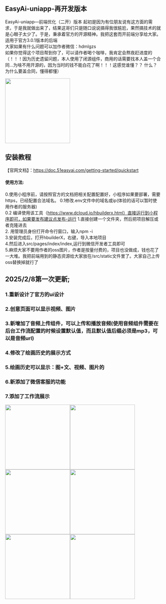 ## EasyAi-uniapp-再开发版本
EasyAi-uniapp—前端优化（二开）版本
起初是因为有位朋友说有这方面的需求，于是我就做出来了，结果这哥们只是随口说说搞得我很尴尬，果然搞技术的就是心眼子太少了。于是，秉承着官方的开源精神。我把这套而开前端分享给大家。适用于官方3.0.1版本的后端  
大家如果有什么问题可以加作者微信：hdmlgzs  
如果你觉得这个项目帮到你了，可以请作者喝个咖啡，我肯定会熬夜赶进度的  
（！！！因为历史遗留问题，本人使用了闭源组件，商用的话需要找本人盖一个合同...为啥不用开源的，因为当时的钱不能白花了啊！！！这感觉谁懂？？ 什么？为什么要盖合同，懂得都懂）

<img src="https://github.com/chinahu-woker/easyai2work/blob/master/%E5%BE%AE%E4%BF%A1%E5%9B%BE%E7%89%87_20250208181944.jpg" width="210px">

## 安装教程  
【官网文档】：https://doc.51easyai.com/getting-started/quickstart

#### 使用方法:  
0.使用小程序前，请按照官方的文档把相关配置配置好，小程序如果要部署，需要https，已经配置合法域名。
0.1修改.env文件中的域名或ip(体验的话可以暂时使用作者的服务器)  
0.2 编译使用该工具（https://www.dcloud.io/hbuilderx.html）直接运行到小程序即可，如果要发布建议点发布-运行
1.直接创建一个文件夹，然后把项目解压或者克隆进去  
2. 用管理员身份打开命令行窗口，输入npm -i   
3.安装完成后，打开hbuilderX，右键，导入本地项目  
4.然后进入src/pages/index/index,运行到微信开发者工具即可  
5.麻烦大家不要用作者的oss图片，作者是按量付费的，项目也没做成，钱也花了一大堆。我把前端用到的静态资源给大家放在/src/static文件里了。大家自己上传oss替换掉就行了


## 2025/2/8第一次更新;
### 1.重新设计了官方的ui设计
### 2.创意页面可以显示视频、图片
### 3.新增加了音频上传组件，可以上传和播放音频(使用音频组件需要在后台工作流配置的时候设置默认值，而且默认值后缀必须是mp3，可以是音频url)
### 4.修改了绘画历史的展示方式
### 5.绘画历史可以显示：图+文、视频、图片的
### 6.新添加了微信客服的功能
### 7.添加了工作流展示
<img src="https://github.com/chinahu-woker/easyai2work/blob/master/%E5%BE%AE%E4%BF%A1%E6%88%AA%E5%9B%BE_20250208193439.png" width="210px"/><img src="https://github.com/chinahu-woker/easyai2work/blob/master/%E5%BE%AE%E4%BF%A1%E6%88%AA%E5%9B%BE_20250208193548.png" width="210px"><img src="https://github.com/chinahu-woker/easyai2work/blob/master/%E5%BE%AE%E4%BF%A1%E6%88%AA%E5%9B%BE_20250208193616.png" width="210px"><img src="https://github.com/chinahu-woker/easyai2work/blob/master/%E5%BE%AE%E4%BF%A1%E6%88%AA%E5%9B%BE_20250208193623.png" width="210px"><img src="https://github.com/chinahu-woker/easyai2work/blob/master/%E5%BE%AE%E4%BF%A1%E6%88%AA%E5%9B%BE_20250208193627.png" width="210px"><img src="https://github.com/chinahu-woker/easyai2work/blob/master/%E5%BE%AE%E4%BF%A1%E6%88%AA%E5%9B%BE_20250208193635.png" width="210px">









